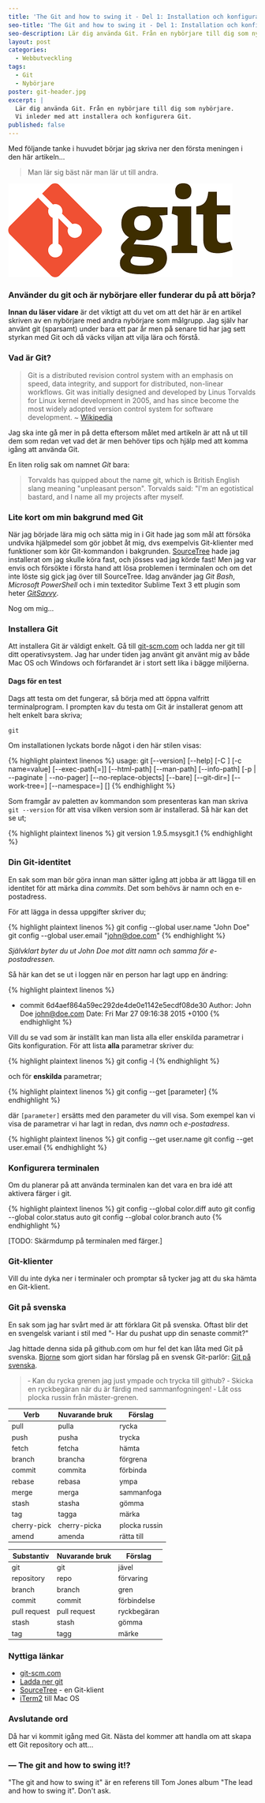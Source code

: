 ```yaml
---
title: 'The Git and how to swing it - Del 1: Installation och konfiguration'
seo-title: 'The Git and how to swing it - Del 1: Installation och konfiguration'
seo-description: Lär dig använda Git. Från en nybörjare till dig som nybörjare. Vi inleder med att installera och konfigurera Git.
layout: post
categories:
  - Webbutveckling
tags:
  - Git
  - Nybörjare
poster: git-header.jpg
excerpt: |
  Lär dig använda Git. Från en nybörjare till dig som nybörjare.
  Vi inleder med att installera och konfigurera Git.
published: false
---
```

Med följande tanke i huvudet börjar jag skriva ner den första meningen i den här artikeln...

> Man lär sig bäst när man lär ut till andra.

<!--more-->

![Git logo](/assets/postfiles/git-logo.png)

### Använder du git och är nybörjare eller funderar du på att börja?
__Innan du läser vidare__ är det viktigt att du vet om att det här är en artikel skriven av en nybörjare med andra nybörjare som målgrupp.
Jag själv har använt git (sparsamt) under bara ett par år men på senare tid har jag sett styrkan med Git och då väcks viljan att vilja lära och förstå.

### Vad är Git?
> Git is a distributed revision control system with an emphasis on speed, data integrity, and support for distributed, non-linear workflows. Git was initially designed and developed by Linus Torvalds for Linux kernel development in 2005, and has since become the most widely adopted version control system for software development.
> ~ [Wikipedia](http://en.wikipedia.org/wiki/Git_%28software%29)

Jag ska inte gå mer in på detta eftersom målet med artikeln är att nå ut till dem som redan vet vad det är men behöver tips och hjälp med att komma igång att använda Git.

En liten rolig sak om namnet _Git_ bara:

> Torvalds has quipped about the name git, which is British English slang meaning "unpleasant person".
> Torvalds said: "I'm an egotistical bastard, and I name all my projects after myself.

### Lite kort om min bakgrund med Git
När jag började lära mig och sätta mig in i Git hade jag som mål att försöka undvika hjälpmedel som gör jobbet åt mig, dvs exempelvis Git-klienter med funktioner som kör Git-kommandon i bakgrunden. [SourceTree][sourcetree] hade jag installerat om jag skulle köra fast, och jösses vad jag körde fast! Men jag var envis och försökte i första hand att lösa problemen i terminalen och om det inte löste sig gick jag över till SourceTree.
Idag använder jag _Git Bash_, _Microsoft PowerShell_ och i min texteditor Sublime Text 3 ett plugin som heter _[GitSavvy](https://github.com/divmain/GitSavvy)_.

Nog om mig...

### Installera Git
Att installera Git är väldigt enkelt. Gå till [git-scm.com][git-download] och ladda ner git till ditt operativsystem. Jag har under tiden jag använt git använt mig av både Mac OS och Windows och förfarandet är i stort sett lika i bägge miljöerna.

#### Dags för en test
Dags att testa om det fungerar, så börja med att öppna valfritt terminalprogram. I prompten kav du testa om Git är installerat genom att helt enkelt bara skriva;

    git

Om installationen lyckats borde något i den här stilen visas:

{% highlight plaintext linenos %}
usage: git [--version] [--help] [-C <path>] [-c name=value]
           [--exec-path[=<path>]] [--html-path] [--man-path] [--info-path]
           [-p | --paginate | --no-pager] [--no-replace-objects] [--bare]
           [--git-dir=<path>] [--work-tree=<path>] [--namespace=<name>]
           <command> [<args>]
{% endhighlight %}


Som framgår av paletten av kommandon som presenteras kan man skriva `git --version` för att visa vilken version som är installerad. Så här kan det se ut;

{% highlight plaintext linenos %}
git version 1.9.5.msysgit.1
{% endhighlight %}

### Din Git-identitet
En sak som man bör göra innan man sätter igång att jobba är att lägga till en identitet för att märka dina _commits_. Det som behövs är namn och en e-postadress.

För att lägga in dessa uppgifter skriver du;

{% highlight plaintext linenos %}
git config --global user.name "John Doe"
git config --global user.email "john@doe.com"
{% endhighlight %}

_Självklart byter du ut John Doe mot ditt namn och samma för e-postadressen._

Så här kan det se ut i loggen när en person har lagt upp en ändring:

{% highlight plaintext linenos %}
- commit 6d4aef864a59ec292de4de0e1142e5ecdf08de30
Author: John Doe <john@doe.com>
Date:   Fri Mar 27 09:16:38 2015 +0100
{% endhighlight %}

Vill du se vad som är inställt kan man lista alla eller enskilda parametrar i Gits konfiguration. För att lista __alla__ parametrar skriver du:

{% highlight plaintext linenos %}
git config -l
{% endhighlight %}

och för __enskilda__ parametrar;

{% highlight plaintext linenos %}
git config --get [parameter]
{% endhighlight %}

där `[parameter]` ersätts med den parameter du vill visa. Som exempel kan vi visa de parametrar vi har lagt in redan, dvs _namn_ och _e-postadress_.

{% highlight plaintext linenos %}
git config --get user.name
git config --get user.email
{% endhighlight %}

### Konfigurera terminalen
Om du planerar på att använda terminalen kan det vara en bra idé att aktivera färger i git.

{% highlight plaintext linenos %}
git config --global color.diff auto
git config --global color.status auto
git config --global color.branch auto
{% endhighlight %}

\[TODO: Skärmdump på terminalen med färger.\]

### Git-klienter
Vill du inte dyka ner i terminaler och promptar så tycker jag att du ska hämta en Git-klient.

### Git på svenska
En sak som jag har svårt med är att förklara Git på svenska. Oftast blir det en svengelsk variant i stil med "&dash; Har du pushat upp din senaste commit?"

Jag hittade denna sida på github.com om hur fel det kan låta med Git på svenska. [Bjorne](https://github.com/bjorne/) som gjort sidan har förslag på en svensk Git-parlör:
[Git på svenska](https://github.com/bjorne/git-pa-svenska).

> &dash; Kan du rycka grenen jag just ympade och trycka till github?
> &dash; Skicka en ryckbegäran när du är färdig med sammanfogningen!
> &dash; Låt oss plocka russin från mäster-grenen.

| Verb        | Nuvarande bruk | Förslag       |
|-------------|----------------|---------------|
| pull        | pulla          | rycka         |
| push        | pusha          | trycka        |
| fetch       | fetcha         | hämta         |
| branch      | brancha        | förgrena      |
| commit      | commita        | förbinda      |
| rebase      | rebasa         | ympa          |
| merge       | merga          | sammanfoga    |
| stash       | stasha         | gömma         |
| tag         | tagga          | märka         |
| cherry-pick | cherry-picka   | plocka russin |
| amend       | amenda         | rätta till    |

| Substantiv   | Nuvarande bruk | Förslag     |
|--------------|----------------|-------------|
| git          | git            | jävel       |
| repository   | repo           | förvaring   |
| branch       | branch         | gren        |
| commit       | commit         | förbindelse |
| pull request | pull request   | ryckbegäran |
| stash        | stash          | gömma       |
| tag          | tagg           | märke       |

### Nyttiga länkar
- [git-scm.com][git-scm]
- [Ladda ner git][git-download]
- [SourceTree][sourcetree] - en Git-klient
- [iTerm2][iterm] till Mac OS

### Avslutande ord
Då har vi kommit igång med Git. Nästa del kommer att handla om att skapa ett Git repository och att...

### — The git and how to swing it!?
"The git and how to swing it" är en referens till Tom Jones album "The lead and how to swing it". Don't ask.

[git-scm]: http://git-scm.com
[git-download]: http://git-scm.com/downloads
[sourcetree]: https://www.atlassian.com/software/sourcetree/overview
[iterm]: http://iterm2.com/
